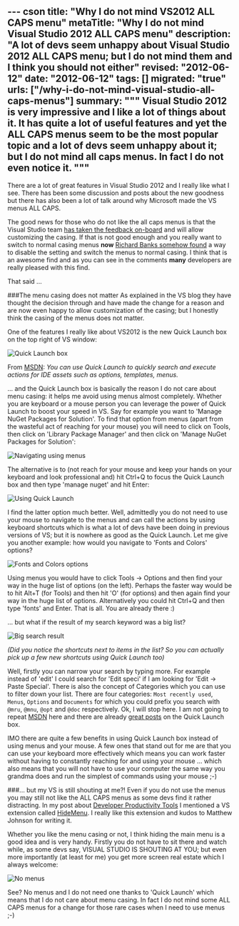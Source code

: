 --- cson
title: "Why I do not mind VS2012 ALL CAPS menu"
metaTitle: "Why I do not mind Visual Studio 2012 ALL CAPS menu"
description: "A lot of devs seem unhappy about Visual Studio 2012 ALL CAPS menu; but I do not mind them and I think you should not either"
revised: "2012-06-12"
date: "2012-06-12"
tags: []
migrated: "true"
urls: ["/why-i-do-not-mind-visual-studio-all-caps-menus"]
summary: """
Visual Studio 2012 is very impressive and I like a lot of things about it. It has quite a lot of useful features and yet the ALL CAPS menus seem to be the most popular topic and a lot of devs seem unhappy about it; but I do not mind all caps menus. In fact I do not even notice it.
"""
---
There are a lot of great features in Visual Studio 2012 and I really like what I see. There has been some discussion and posts about the new goodness but there has also been a lot of talk around why Microsoft made the VS menus ALL CAPS. 

The good news for those who do not like the all caps menus is that the Visual Studio team [has taken the feedback on-board][1] and will allow customizing the casing. If that is not good enough and you really want to switch to normal casing menus **now** [Richard Banks somehow found][2] a way to disable the setting and switch the menus to normal casing. I think that is an awesome find and as you can see in the comments **many** developers are really pleased with this find.

That said ...

###The menu casing does not matter
As explained in the VS blog they have thought the decision through and have made the change for a reason and are now even happy to allow customization of the casing; but I honestly think the casing of the menus does not matter.

One of the features I really like about VS2012 is the new Quick Launch box on the top right of VS window:

![Quick Launch box][3]

From [MSDN][4]: *You can use Quick Launch to quickly search and execute actions for IDE assets such as options, templates, menus.*

... and the Quick Launch box is basically the reason I do not care about menu casing: it helps me avoid using menus almost completely. Whether you are keyboard or a mouse person you can leverage the power of Quick Launch to boost your speed in VS. Say for example you want to 'Manage NuGet Packages for Solution'. To find that option from menus (apart from the wasteful act of reaching for your mouse) you will need to click on Tools, then click on 'Library Package Manager' and then click on 'Manage NuGet Packages for Solution':

![Navigating using menus][5]

The alternative is to (not reach for your mouse and keep your hands on your keyboard and look professional and) hit Ctrl+Q to focus the Quick Launch box and then type 'manage nuget' and hit Enter:

![Using Quick Launch][6]

I find the latter option much better. Well, admittedly you do not need to use your mouse to navigate to the menus and can call the actions by using keyboard shortcuts which is what a lot of devs have been doing in previous versions of VS; but it is nowhere as good as the Quick Launch. Let me give you another example: how would you navigate to 'Fonts and Colors' options?

![Fonts and Colors options][7]

Using menus you would have to click Tools -> Options and then find your way in the huge list of options (on the left). Perhaps the faster way would be to hit Alt+T (for Tools) and then hit 'O' (for options) and then again find your way in the huge list of options. Alternatively you could hit Ctrl+Q and then type 'fonts' and Enter. That is all. You are already there :)

... but what if the result of my search keyword was a big list?

![Big search result][8]

*(Did you notice the shortcuts next to items in the list? So you can actually pick up a few new shortcuts using Quick Launch too)*

Well, firstly you can narrow your search by typing more. For example instead of 'edit' I could search for 'Edit speci' if I am looking for 'Edit -> Paste Special'. There is also the concept of Categories which you can use to filter down your list. There are four categories: `Most recently used`, `Menus`, `Options` and `Documents` for which you could prefix you search with `@mru`, `@mnu`, `@opt` and `@doc` respectively. Ok, I will stop here. I am not going to repeat [MSDN][9] here and there are already [great posts][10] on the Quick Launch box.

IMO there are quite a few benefits in using Quick Launch box instead of using menus and your mouse. A few ones that stand out for me are that you can use your keyboard more effectively which means you can work faster without having to constantly reaching for and using your mouse ... which also means that you will not have to use your computer the same way you grandma does and run the simplest of commands using your mouse ;-)

###... but my VS is still shouting at me?!
Even if you do not use the menus you may still not like the ALL CAPS menus as some devs find it rather distracting. In my post about [Developer Productivity Tools][11] I mentioned a VS extension called [HideMenu][12]. I really like this extension and kudos to Matthew Johnson for writing it. 

Whether you like the menu casing or not, I think hiding the main menu is a good idea and is very handy. Firstly you do not have to sit there and watch while, as some devs say, VISUAL STUDIO IS SHOUTING AT YOU; but even more importantly (at least for me) you get more screen real estate which I always welcome:

![No menus][13]

See? No menus and I do not need one thanks to 'Quick Launch' which means that I do not care about menu casing. In fact I do not mind some ALL CAPS menus for a change for those rare cases when I need to use menus ;-)


  [1]: http://blogs.msdn.com/b/visualstudio/archive/2012/06/05/a-design-with-all-caps.aspx
  [2]: http://www.richard-banks.org/2012/06/how-to-prevent-visual-studio-2012-all.html
  [3]: http://www.mehdi-khalili.com/get/blogpictures/vs2012-all-caps/VS2012-quick-launch.png
  [4]: http://msdn.microsoft.com/en-us/library/hh417697(v=vs.110).aspx
  [5]: http://www.mehdi-khalili.com/get/blogpictures/vs2012-all-caps/navigating-using-menus.png
  [6]: http://www.mehdi-khalili.com/get/blogpictures/vs2012-all-caps/using-quick-launch.png
  [7]: http://www.mehdi-khalili.com/get/blogpictures/vs2012-all-caps/fonts-and-colors.png
  [8]: http://www.mehdi-khalili.com/get/blogpictures/vs2012-all-caps/big-result-set.png
  [9]: http://msdn.microsoft.com/en-us/library/hh417697(v=vs.110).aspx
  [10]: http://blogs.msdn.com/b/visualstudio/archive/2011/09/27/visual-studio-11-developer-preview-quick-launch.aspx
  [11]: http://www.mehdi-khalili.com/developer-productivity-tools-and-visual-studio-extensions
  [12]: http://visualstudiogallery.msdn.microsoft.com/bdbcffca-32a6-4034-8e89-c31b86ad4813
  [13]: http://www.mehdi-khalili.com/get/blogpictures/vs2012-all-caps/no-menus.png
